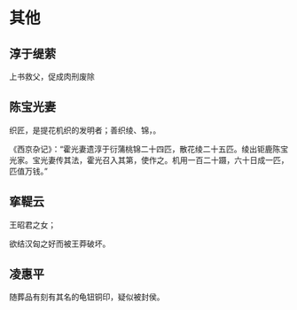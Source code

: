 # 其他

## 淳于缇萦

上书救父，促成肉刑废除

## 陈宝光妻

织匠，是提花机织的发明者；善织绫、锦，。

 《西京杂记》：“霍光妻遗淳于衍蒲桃锦二十四匹，散花绫二十五匹。绫出钜鹿陈宝光家。宝光妻传其法，霍光召入其第，使作之。机用一百二十蹑，六十日成一匹，匹值万钱。”  

## 挛鞮云

王昭君之女；

欲结汉匈之好而被王莽破坏。

## 凌惠平

随葬品有刻有其名的龟钮铜印，疑似被封侯。
